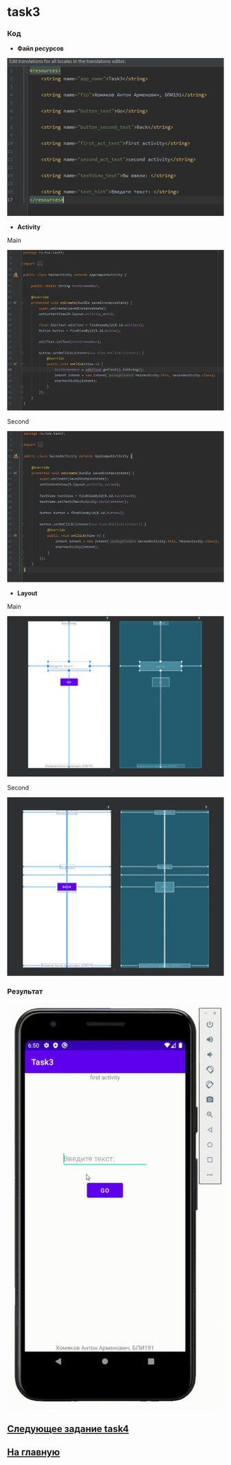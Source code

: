 # task3
### Код 

* **Файл ресурсов**

![str](https://github.com/antonkhmv/android_dz/blob/main/task3/img/str.png)

* **Activity**

Main

![main](https://github.com/antonkhmv/android_dz/blob/main/task3/img/main.png)

Second

![main](https://github.com/antonkhmv/android_dz/blob/main/task3/img/sec.png)

* **Layout**

Main

![main_lay](https://github.com/antonkhmv/android_dz/blob/main/task3/img/main_lay.png)
 
Second

![sec_lay](https://github.com/antonkhmv/android_dz/blob/main/task3/img/sec_lay.png)
 
### Результат

![res](https://github.com/antonkhmv/android_dz/blob/main/task3/img/res.gif)

## [Следующее задание task4](../task4)

## [На главную](/../../)
